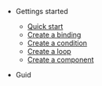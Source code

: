 <!-- docs/_sidebar.md -->

* Gettings started
  * [Quick start](quickstart.md)
  * [Create a binding](binding.md)
  * [Create a condition](condition.md)
  * [Create a loop](repeat.md)
  * [Create a component](component.md)

* Guid